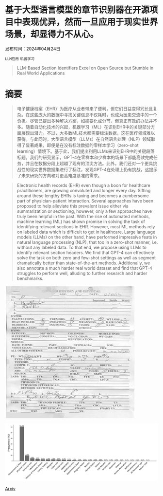 # 基于大型语言模型的章节识别器在开源项目中表现优异，然而一旦应用于现实世界场景，却显得力不从心。

发布时间：2024年04月24日

`LLM应用` `机器学习`

> LLM-Based Section Identifiers Excel on Open Source but Stumble in Real World Applications

# 摘要

> 电子健康档案（EHR）为医疗从业者带来了便利，但它们日益变得冗长且复杂。在这些庞大的数据中寻找关键信息不仅耗时，也成为医患交流中的一个负担。尽管已提出多种解决方案，如摘要化或分节，但真正有效的办法并不多。随着自动化技术的兴起，机器学习（ML）在识别EHR中的关键部分方面展现出潜力。不过，大多数ML技术都需要标注数据，这在医疗领域难以获得。与此同时，大型语言模型（LLMs）在自然语言处理（NLP）领域取得了显著成果，即便是在没有标注数据的零样本学习（zero-shot learning）情境下。基于此，我们提出利用LLMs来识别EHR中的关键段落标题。我们的研究显示，GPT-4在零样本和少样本的场景下都能高效完成任务，并且在数据分段上超越了现有的顶尖方法。此外，我们还对一个更具挑战性的现实世界数据集进行了标注，发现GPT-4在处理上仍有挑战，这提示了未来研究的方向和对更高难度基准的需求。

> Electronic health records (EHR) even though a boon for healthcare practitioners, are growing convoluted and longer every day. Sifting around these lengthy EHRs is taxing and becomes a cumbersome part of physician-patient interaction. Several approaches have been proposed to help alleviate this prevalent issue either via summarization or sectioning, however, only a few approaches have truly been helpful in the past. With the rise of automated methods, machine learning (ML) has shown promise in solving the task of identifying relevant sections in EHR. However, most ML methods rely on labeled data which is difficult to get in healthcare. Large language models (LLMs) on the other hand, have performed impressive feats in natural language processing (NLP), that too in a zero-shot manner, i.e. without any labeled data. To that end, we propose using LLMs to identify relevant section headers. We find that GPT-4 can effectively solve the task on both zero and few-shot settings as well as segment dramatically better than state-of-the-art methods. Additionally, we also annotate a much harder real world dataset and find that GPT-4 struggles to perform well, alluding to further research and harder benchmarks.

![基于大型语言模型的章节识别器在开源项目中表现优异，然而一旦应用于现实世界场景，却显得力不从心。](../../../paper_images/2404.16294/Handwritten_clinical_note.png)

![基于大型语言模型的章节识别器在开源项目中表现优异，然而一旦应用于现实世界场景，却显得力不从心。](../../../paper_images/2404.16294/Section_Category.png)

[Arxiv](https://arxiv.org/abs/2404.16294)